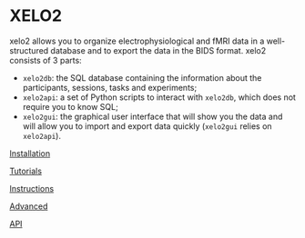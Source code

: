 # XELO2

xelo2 allows you to organize electrophysiological and fMRI data in a well-structured database and to export the data in the BIDS format.
xelo2 consists of 3 parts:
  - `xelo2db`: the SQL database containing the information about the participants, sessions, tasks and experiments;
  - `xelo2api`: a set of Python scripts to interact with `xelo2db`, which does not require you to know SQL;
  - `xelo2gui`: the graphical user interface that will show you the data and will allow you to import and export data quickly (`xelo2gui` relies on `xelo2api`).

[Installation](installation.md)

[Tutorials](tutorial.md)

[Instructions](instructions.md)

[Advanced](advanced.md)

[API](pdoc/index.html)
